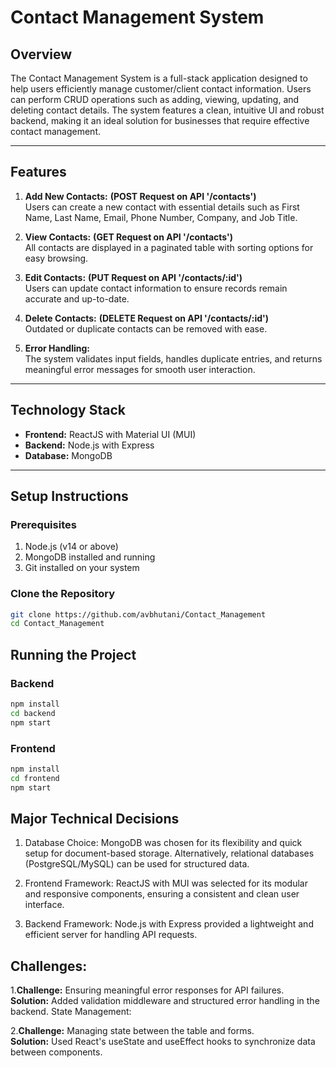 # Contact Management System

## Overview
The Contact Management System is a full-stack application designed to help users efficiently manage customer/client contact information. Users can perform CRUD operations such as adding, viewing, updating, and deleting contact details. The system features a clean, intuitive UI and robust backend, making it an ideal solution for businesses that require effective contact management.

---

## Features
1. **Add New Contacts:**  **(POST Request on API '/contacts')** <br>
   Users can create a new contact with essential details such as First Name, Last Name, Email, Phone Number, Company, and Job Title.

2. **View Contacts:**  **(GET Request on API '/contacts')**<br>
   All contacts are displayed in a paginated table with sorting options for easy browsing.

3. **Edit Contacts:**  **(PUT Request on API '/contacts/:id')**<br>
   Users can update contact information to ensure records remain accurate and up-to-date.

4. **Delete Contacts:**  **(DELETE Request on API '/contacts/:id')**<br>
   Outdated or duplicate contacts can be removed with ease.

5. **Error Handling:**  
   The system validates input fields, handles duplicate entries, and returns meaningful error messages for smooth user interaction.

---

## Technology Stack
- **Frontend:** ReactJS with Material UI (MUI)
- **Backend:** Node.js with Express
- **Database:** MongoDB 

---

## Setup Instructions

### Prerequisites
1. Node.js (v14 or above)
2. MongoDB installed and running
3. Git installed on your system

### Clone the Repository
```bash
git clone https://github.com/avbhutani/Contact_Management
cd Contact_Management
```

## Running the Project

  ### Backend
  ```bash
  npm install
  cd backend
  npm start
  ```

### Frontend
```bash
npm install
cd frontend
npm start
```

## Major Technical Decisions
1. Database Choice:
MongoDB was chosen for its flexibility and quick setup for document-based storage. Alternatively, relational databases (PostgreSQL/MySQL) can be used for structured data.

2. Frontend Framework:
ReactJS with MUI was selected for its modular and responsive components, ensuring a consistent and clean user interface.

3. Backend Framework:
Node.js with Express provided a lightweight and efficient server for handling API requests.

## Challenges:

1.**Challenge:** Ensuring meaningful error responses for API failures. <br>
**Solution:** Added validation middleware and structured error handling in the backend.
State Management: <br>

2.**Challenge:** Managing state between the table and forms. <br>
**Solution:** Used React's useState and useEffect hooks to synchronize data between components.



